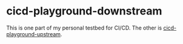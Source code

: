 # cicd-playground-downstream

This is one part of my personal testbed for CI/CD. The other is [cicd-playground-upstream](github.com/SWilson4/cicd-playground-downstream).

